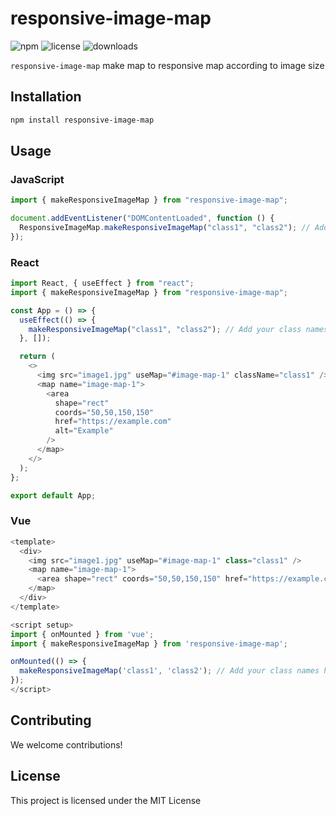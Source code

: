 # responsive-image-map

![npm](https://img.shields.io/npm/v/responsive-image-map)
![license](https://img.shields.io/npm/l/responsive-image-map)
![downloads](https://img.shields.io/npm/dt/responsive-image-map)

`responsive-image-map` make map to responsive map according to image size

## Installation

```bash
npm install responsive-image-map
```

## Usage

### JavaScript

```javascript
import { makeResponsiveImageMap } from "responsive-image-map";

document.addEventListener("DOMContentLoaded", function () {
  ResponsiveImageMap.makeResponsiveImageMap("class1", "class2"); // Add your class names here
});
```

### React

```javascript
import React, { useEffect } from "react";
import { makeResponsiveImageMap } from "responsive-image-map";

const App = () => {
  useEffect(() => {
    makeResponsiveImageMap("class1", "class2"); // Add your class names here
  }, []);

  return (
    <>
      <img src="image1.jpg" useMap="#image-map-1" className="class1" />
      <map name="image-map-1">
        <area
          shape="rect"
          coords="50,50,150,150"
          href="https://example.com"
          alt="Example"
        />
      </map>
    </>
  );
};

export default App;
```

### Vue

```javascript
<template>
  <div>
    <img src="image1.jpg" useMap="#image-map-1" class="class1" />
    <map name="image-map-1">
      <area shape="rect" coords="50,50,150,150" href="https://example.com" alt="Example" />
    </map>
  </div>
</template>

<script setup>
import { onMounted } from 'vue';
import { makeResponsiveImageMap } from 'responsive-image-map';

onMounted(() => {
  makeResponsiveImageMap('class1', 'class2'); // Add your class names here
});
</script>
```

## Contributing

We welcome contributions!

## License

This project is licensed under the MIT License
